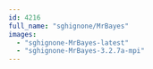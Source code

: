 ```yaml
---
id: 4216
full_name: "sghignone/MrBayes"
images: 
  - "sghignone-MrBayes-latest"
  - "sghignone-MrBayes-3.2.7a-mpi"
---
```

